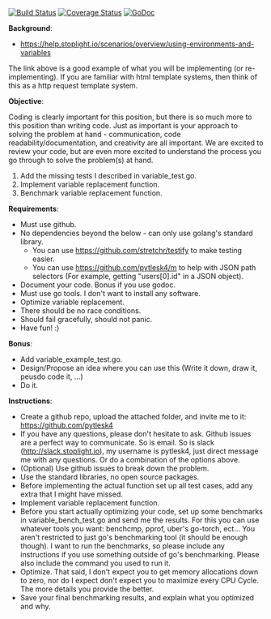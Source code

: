 [![Build Status](https://travis-ci.org/gernest/bearcub.svg?branch=master)](https://travis-ci.org/gernest/bearcub) [![Coverage Status](https://coveralls.io/repos/github/gernest/bearcub/badge.svg?branch=master)](https://coveralls.io/github/gernest/bearcub?branch=master) [![GoDoc](https://godoc.org/github.com/gernest/bearcub?status.svg)](https://godoc.org/github.com/gernest/bearcub)

**Background**:
  - https://help.stoplight.io/scenarios/overview/using-environments-and-variables

  The link above is a good example of what you will be implementing (or re-implementing). If you are familiar with html template systems, then think of this as a http request template system.

**Objective**:

  Coding is clearly important for this position, but there is so much more to this position than writing code. Just as important is your approach to solving the problem at hand - communication, code readability/documentation, and creativity are all important. We are excited to review your code, but are even more excited to understand the process you go through to solve the problem(s) at hand.

  1. Add the missing tests I described in variable_test.go.
  2. Implement variable replacement function.
  3. Benchmark variable replacement function.

**Requirements**:

  - Must use github.
  - No dependencies beyond the below - can only use golang's standard library.
    - You can use https://github.com/stretchr/testify to make testing easier.
    - You can use https://github.com/pytlesk4/m to help with JSON path selectors (For example, getting "users[0].id" in a JSON object).
  - Document your code. Bonus if you use godoc.
  - Must use go tools. I don't want to install any software.
  - Optimize variable replacement.
  - There should be no race conditions.
  - Should fail gracefully, should not panic.
  - Have fun! :)

**Bonus**:

  - Add variable_example_test.go.
  - Design/Propose an idea where you can use this (Write it down, draw it, peusdo code it, ...)
  - Do it.

**Instructions**:
  - Create a github repo, upload the attached folder, and invite me to it: https://github.com/pytlesk4
  - If you have any questions, please don't hesitate to ask. Github issues are a perfect way to communicate. So is email. So is slack (http://slack.stoplight.io), my username is pytlesk4, just direct message me with any questions. Or do a combination of the options above.
  - (Optional) Use github issues to break down the problem.
  - Use the standard libraries, no open source packages.
  - Before implementing the actual function set up all test cases, add any extra that I might have missed.
  - Implement variable replacement function.
  - Before you start actually optimizing your code, set up some benchmarks in variable_bench_test.go and send me the results. For this you can use whatever tools you want: benchcmp, pprof, uber's go-torch, ect... You aren't restricted to just go's benchmarking tool (it should be enough though). I want to run the benchmarks, so please include any instructions if you use something outside of go's benchmarking. Please also include the command you used to run it.
  - Optimize. That said, I don't expect you to get memory allocations down to zero, nor do I expect don't expect you to maximize every CPU Cycle. The more details you provide the better.
  - Save your final benchmarking results, and explain what you optimized and why.

